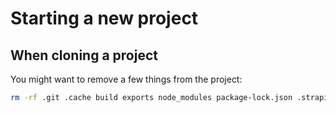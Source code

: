 # Starting a new project

## When cloning a project

You might want to remove a few things from the project:

~~~bash
rm -rf .git .cache build exports node_modules package-lock.json .strapi-updater.json
~~~
